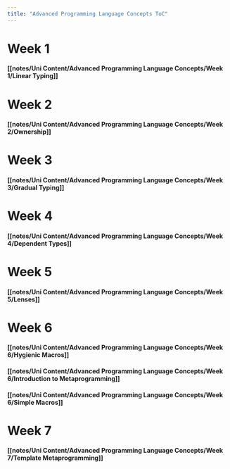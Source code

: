 ```yaml
---
title: "Advanced Programming Language Concepts ToC"
---
```


# **Week 1**
#### [[notes/Uni Content/Advanced Programming Language Concepts/Week 1/Linear Typing]]

# **Week 2**
#### [[notes/Uni Content/Advanced Programming Language Concepts/Week 2/Ownership]]

# **Week 3**
#### [[notes/Uni Content/Advanced Programming Language Concepts/Week 3/Gradual Typing]]

# **Week 4**
#### [[notes/Uni Content/Advanced Programming Language Concepts/Week 4/Dependent Types]]

# **Week 5**
#### [[notes/Uni Content/Advanced Programming Language Concepts/Week 5/Lenses]]

# **Week 6**
#### [[notes/Uni Content/Advanced Programming Language Concepts/Week 6/Hygienic Macros]]
#### [[notes/Uni Content/Advanced Programming Language Concepts/Week 6/Introduction to Metaprogramming]]
#### [[notes/Uni Content/Advanced Programming Language Concepts/Week 6/Simple Macros]]

# **Week 7**
#### [[notes/Uni Content/Advanced Programming Language Concepts/Week 7/Template Metaprogramming]]